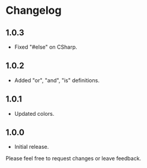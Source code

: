 # Changelog

## 1.0.3

- Fixed "#else" on CSharp.

## 1.0.2

- Added "or", "and", "is" definitions.

## 1.0.1

- Updated colors.


## 1.0.0

- Initial release.

Please feel free to request changes or leave feedback.
